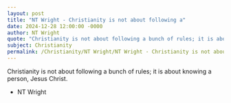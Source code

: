 ```yaml
---
layout: post
title: "NT Wright - Christianity is not about following a"
date: 2024-12-28 12:00:00 -0000
author: NT Wright
quote: "Christianity is not about following a bunch of rules; it is about knowing a person, Jesus Christ."
subject: Christianity
permalink: /Christianity/NT Wright/NT Wright - Christianity is not about following a
---
```


Christianity is not about following a bunch of rules; it is about knowing a person, Jesus Christ.

- NT Wright

